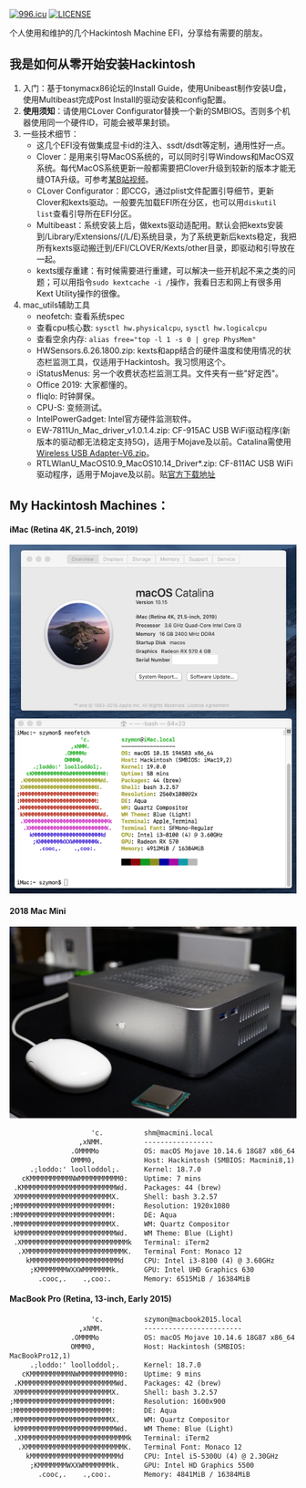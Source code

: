 
[![996.icu](https://img.shields.io/badge/link-996.icu-red.svg)](https://996.icu)
[![LICENSE](https://img.shields.io/badge/license-Anti%20996-blue.svg)](https://github.com/996icu/996.ICU/blob/master/LICENSE)

个人使用和维护的几个Hackintosh Machine EFI，分享给有需要的朋友。

## 我是如何从零开始安装Hackintosh
1. 入门：基于tonymacx86论坛的Install Guide，使用Unibeast制作安装U盘，使用Multibeast完成Post Install的驱动安装和config配置。
2. **使用须知**：请使用CLover Configurator替换一个新的SMBIOS。否则多个机器使用同一个硬件ID，可能会被苹果封锁。
3. 一些技术细节：
    - 这几个EFI没有做集成显卡id的注入、ssdt/dsdt等定制，通用性好一点。
    - Clover：是用来引导MacOS系统的，可以同时引导Windows和MacOS双系统。每代MacOS系统更新一般都需要把Clover升级到较新的版本才能无缝OTA升级。可参考[某B站视频](https://www.bilibili.com/video/av49751074?t=72)。
    - CLover Configurator：即CCG，通过plist文件配置引导细节，更新Clover和kexts驱动。一般要先加载EFI所在分区，也可以用`diskutil list`查看引导所在EFI分区。
    - Multibeast：系统安装上后，做kexts驱动适配用。默认会把kexts安装到/Library/Extensions/(/L/E)系统目录，为了系统更新后kexts稳定，我把所有kexts驱动搬迁到/EFI/CLOVER/Kexts/other目录，即驱动和引导放在一起。
    - kexts缓存重建：有时候需要进行重建，可以解决一些开机起不来之类的问题；可以用指令`sudo kextcache -i /`操作，我看日志和网上有很多用Kext Utility操作的很像。
4. mac_utils辅助工具
    - neofetch: 查看系统spec
    - 查看cpu核心数: `sysctl hw.physicalcpu`, `sysctl hw.logicalcpu`
    - 查看空余内存: `alias free="top -l 1 -s 0 | grep PhysMem"`
    - HWSensors.6.26.1800.zip: kexts和app结合的硬件温度和使用情况的状态栏监测工具，仅适用于Hackintosh。我习惯用这个。
    - iStatusMenus: 另一个收费状态栏监测工具。文件夹有一些"好定西"。
    - Office 2019: 大家都懂的。
    - fliqlo: 时钟屏保。
    - CPU-S: 变频测试。
    - IntelPowerGadget: Intel官方硬件监测软件。
    - EW-7811Un_Mac_driver_v1.0.1.4.zip: CF-915AC USB WiFi驱动程序(新版本的驱动都无法稳定支持5G)，适用于Mojave及以前。Catalina需使用 [Wireless USB Adapter-V6.zip](https://github.com/chris1111/Wireless-USB-Adapter/releases)。
    - RTLWlanU_MacOS10.9_MacOS10.14_Driver*.zip: CF-811AC USB WiFi驱动程序，适用于Mojave及以前。贴[官方下载地址](http://www.comfast.cn/index.php?m=content&c=index&a=show&catid=30&id=335)

## My Hackintosh Machines：
#### iMac (Retina 4K, 21.5-inch, 2019)
![](./iMac-4k-2019-Catalina.png)

#### 2018 Mac Mini

![](./L65_deskmini.gif)
```
                    'c.          shm@macmini.local
                 ,xNMM.          -----------------
               .OMMMMo           OS: macOS Mojave 10.14.6 18G87 x86_64
               OMMM0,            Host: Hackintosh (SMBIOS: Macmini8,1)
     .;loddo:' loolloddol;.      Kernel: 18.7.0
   cKMMMMMMMMMMNWMMMMMMMMMM0:    Uptime: 7 mins
 .KMMMMMMMMMMMMMMMMMMMMMMMWd.    Packages: 44 (brew)
 XMMMMMMMMMMMMMMMMMMMMMMMX.      Shell: bash 3.2.57
;MMMMMMMMMMMMMMMMMMMMMMMM:       Resolution: 1920x1080
:MMMMMMMMMMMMMMMMMMMMMMMM:       DE: Aqua
.MMMMMMMMMMMMMMMMMMMMMMMMX.      WM: Quartz Compositor
 kMMMMMMMMMMMMMMMMMMMMMMMMWd.    WM Theme: Blue (Light)
 .XMMMMMMMMMMMMMMMMMMMMMMMMMMk   Terminal: iTerm2
  .XMMMMMMMMMMMMMMMMMMMMMMMMK.   Terminal Font: Monaco 12
    kMMMMMMMMMMMMMMMMMMMMMMd     CPU: Intel i3-8100 (4) @ 3.60GHz
     ;KMMMMMMMWXXWMMMMMMMk.      GPU: Intel UHD Graphics 630
       .cooc,.    .,coo:.        Memory: 6515MiB / 16384MiB
```

#### MacBook Pro (Retina, 13-inch, Early 2015)
```
                    'c.          szymon@macbook2015.local
                 ,xNMM.          ------------------------
               .OMMMMo           OS: macOS Mojave 10.14.6 18G87 x86_64
               OMMM0,            Host: Hackintosh (SMBIOS: MacBookPro12,1)
     .;loddo:' loolloddol;.      Kernel: 18.7.0
   cKMMMMMMMMMMNWMMMMMMMMMM0:    Uptime: 9 mins
 .KMMMMMMMMMMMMMMMMMMMMMMMWd.    Packages: 42 (brew)
 XMMMMMMMMMMMMMMMMMMMMMMMX.      Shell: bash 3.2.57
;MMMMMMMMMMMMMMMMMMMMMMMM:       Resolution: 1600x900
:MMMMMMMMMMMMMMMMMMMMMMMM:       DE: Aqua
.MMMMMMMMMMMMMMMMMMMMMMMMX.      WM: Quartz Compositor
 kMMMMMMMMMMMMMMMMMMMMMMMMWd.    WM Theme: Blue (Light)
 .XMMMMMMMMMMMMMMMMMMMMMMMMMMk   Terminal: iTerm2
  .XMMMMMMMMMMMMMMMMMMMMMMMMK.   Terminal Font: Monaco 12
    kMMMMMMMMMMMMMMMMMMMMMMd     CPU: Intel i5-5300U (4) @ 2.30GHz
     ;KMMMMMMMWXXWMMMMMMMk.      GPU: Intel HD Graphics 5500
       .cooc,.    .,coo:.        Memory: 4841MiB / 16384MiB
```
